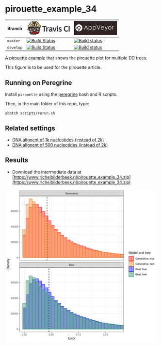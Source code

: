 # pirouette_example_34

Branch   |[![Travis CI logo](pics/TravisCI.png)](https://travis-ci.org)                                                                                                 |[![AppVeyor logo](pics/AppVeyor.png)](https://appveyor.com)                                                                                               
---------|--------------------------------------------------------------------------------------------------------------------------------------------------------------|---------------------------------------------------------------------------------------------------------------------------------------------------------------------------------------------
`master` |[![Build Status](https://travis-ci.org/richelbilderbeek/pirouette_example_34.svg?branch=master)](https://travis-ci.org/richelbilderbeek/pirouette_example_34) |[![Build status](https://ci.appveyor.com/api/projects/status/o2lw8mn4xv2j9f9h/branch/master?svg=true)](https://ci.appveyor.com/project/richelbilderbeek/pirouette-example-34/branch/master)
`develop`|[![Build Status](https://travis-ci.org/richelbilderbeek/pirouette_example_34.svg?branch=develop)](https://travis-ci.org/richelbilderbeek/pirouette_example_34)|[![Build status](https://ci.appveyor.com/api/projects/status/o2lw8mn4xv2j9f9h/branch/develop?svg=true)](https://ci.appveyor.com/project/richelbilderbeek/pirouette-example-34/branch/develop)

A [pirouette example](https://github.com/richelbilderbeek/pirouette_examples)
that shows the pirouette plot for multiple DD trees.

This figure is to be used for the pirouette article.

## Running on Peregrine

Install `pirouette` using the [peregrine](https://github.com/richelbilderbeek/peregrine)
bash and R scripts.

Then, in the main folder of this repo, type:

```
sbatch scripts/rerun.sh
```

## Related settings

 * [DNA alignent of 1k nucleotides (instead of 2k)](https://github.com/richelbilderbeek/pirouette_example_28)
 * [DNA alignent of 500 nucleotides (instead of 2k)](https://github.com/richelbilderbeek/pirouette_example_19)

## Results

 * Download the intermediate data at 
   [https://www.richelbilderbeek.nl/pirouette_example_34.zip](https://www.richelbilderbeek.nl/pirouette_example_34.zip)

![](errors.png)

